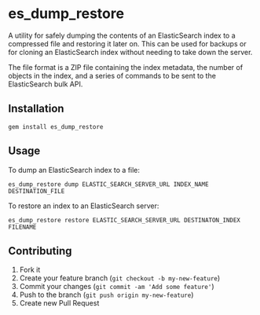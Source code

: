 # es_dump_restore

A utility for safely dumping the contents of an ElasticSearch index to a compressed file and restoring it
later on.  This can be used for backups or for cloning an ElasticSearch index without needing to take down
the server.

The file format is a ZIP file containing the index metadata, the number of objects in the index, and a
series of commands to be sent to the ElasticSearch bulk API.

## Installation

    gem install es_dump_restore

## Usage

To dump an ElasticSearch index to a file:

    es_dump_restore dump ELASTIC_SEARCH_SERVER_URL INDEX_NAME DESTINATION_FILE

To restore an index to an ElasticSearch server:

    es_dump_restore restore ELASTIC_SEARCH_SERVER_URL DESTINATON_INDEX FILENAME

## Contributing

1. Fork it
2. Create your feature branch (`git checkout -b my-new-feature`)
3. Commit your changes (`git commit -am 'Add some feature'`)
4. Push to the branch (`git push origin my-new-feature`)
5. Create new Pull Request
